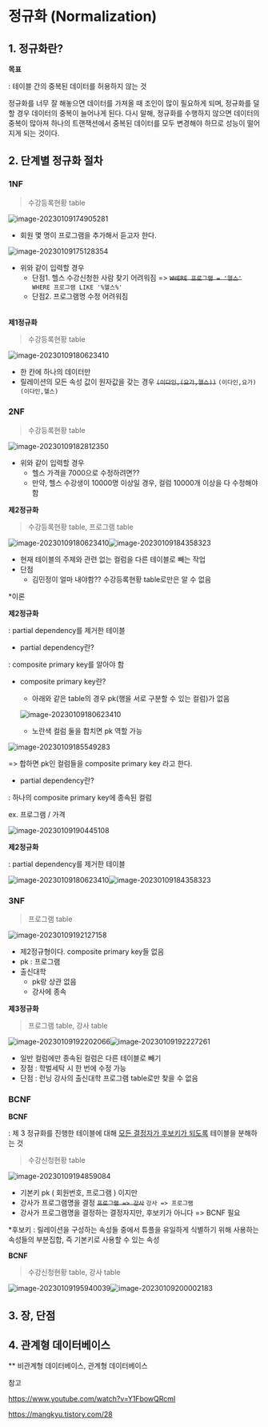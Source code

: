 # 정규화 (Normalization)

## 1. 정규화란?

**목표**

: 테이블 간의 중복된 데이터를 허용하지 않는 것

정규화를 너무 잘 해놓으면 데이터를 가져올 때 조인이 많이 필요하게 되며, 정규화를 덜 할 경우 데이터의 중복이 늘어나게 된다. 다시 말해, 정규화를 수행하지 않으면 데이터의 중복이 많아져 하나의 트랜잭션에서 중복된 데이터를 모두 변경해야 하므로 성능이 떨어지게 되는 것이다.



## 2. 단계별 정규화 절차

### 1NF

> 수강등록현황 table

![image-20230109174905281](assets/image-20230109174905281.png)





- 회원 몇 명이 프로그램을 추가해서 듣고자 한다.



![image-20230109175128354](assets/image-20230109175128354.png)

- 위와 같이 입력할 경우
  - 단점1. 헬스 수강신청한 사람 찾기 어려워짐 => ~~`WHERE 프로그램 = '헬스'`~~ `WHERE 프로그램 LIKE '%헬스%'`
  - 단점2. 프로그램명 수정 어려워짐

###### 

**제1정규화**

> 수강등록현황 table

![image-20230109180623410](assets/image-20230109180623410.png)

- 한 칸에 하나의 데이터만
- 릴레이션의 모든 속성 값이 원자값을 갖는 경우 ~~`(이다인,(요가,헬스))`~~    `(이다인,요가)` `(이다인,헬스)`



### 2NF

> 수강등록현황 table

![image-20230109182812350](assets/image-20230109182812350.png)



- 위와 같이 입력할 경우
  - 헬스 가격을 7000으로 수정하려면??
  - 만약, 헬스 수강생이 10000명 이상일 경우, 컬럼 10000개 이상을 다 수정해야 함  



**제2정규화**

> 수강등록현황 table, 프로그램 table

![image-20230109180623410](assets/image-20230109180623410.png)![image-20230109184358323](assets/image-20230109184358323.png)

- 현재 테이블의 주제와 관련 없는 컬럼을 다른 테이블로 빼는 작업
- 단점 
  - 김민정이 얼마 내야함?? 수강등록현황 table로만은 알 수 없음



*이론

**제2정규화** 

: partial dependency를 제거한 테이블

- partial dependency란? 

: composite primary key를 알아야 함

- composite primary key란?

  - 아래와 같은 table의 경우 pk(행을 서로 구분할 수 있는 컬럼)가 없음

  ![image-20230109180623410](assets/image-20230109180623410.png)

  - 노란색 컬럼 둘을 합치면 pk 역할 가능

![image-20230109185549283](assets/image-20230109185549283.png)

=> 합하면 pk인 컬럼들을 composite primary key 라고 한다.



- partial dependency란? 

: 하나의 composite primary key에 종속된 컬럼

ex. 프로그램 / 가격

![image-20230109190445108](assets/image-20230109190445108.png)



**제2정규화** 

: partial dependency를 제거한 테이블

![image-20230109180623410](assets/image-20230109180623410.png)![image-20230109184358323](assets/image-20230109184358323.png)



### 3NF

> 프로그램 table

![image-20230109192127158](assets/image-20230109192127158.png)

- 제2정규형이다. composite primary key들 없음
- pk : 프로그램
- 출신대학 
  - pk랑 상관 없음
  - 강사에 종속



**제3정규화**

> 프로그램 table, 강사 table

![image-20230109192202066](assets/image-20230109192202066.png)![image-20230109192227261](assets/image-20230109192227261.png)

- 일반 컬럼에만 종속된 컬럼은 다른 테이블로 빼기
- 장점 : 학벌세탁 시 한 번에 수정 가능
- 단점 : 런닝 강사의 출신대학 프로그램 table로만 찾을 수 없음



### BCNF

**BCNF**

: 제 3 정규화를 진행한 테이블에 대해 <u>모든 결정자가 후보키가 되도록</u> 테이블을 분해하는 것



> 수강신청현황 table

![image-20230109194859084](assets/image-20230109194859084.png)

- 기본키 pk ( 회원번호, 프로그램 ) 이지만 
- 강사가 프로그램명을 결정 ~~`프로그램 => 강사`~~  `강사 => 프로그램`
- 강사가 프로그램명을 결정하는 결정자지만, 후보키가 아니다 => BCNF 필요

*후보키 : 릴레이션을 구성하는 속성들 중에서 튜플을 유일하게 식별하기 위해 사용하는 속성들의 부분집합, 즉 기본키로 사용할 수 있는 속성



**BCNF**

> 수강신청현황 table, 강사 table

![image-20230109195940039](assets/image-20230109195940039.png)![image-20230109200002183](assets/image-20230109200002183.png)





## 3. 장, 단점





## 4. 관계형 데이터베이스

** 비관계형 데이터베이스, 관계형 데이터베이스



참고

https://www.youtube.com/watch?v=Y1FbowQRcmI

https://mangkyu.tistory.com/28